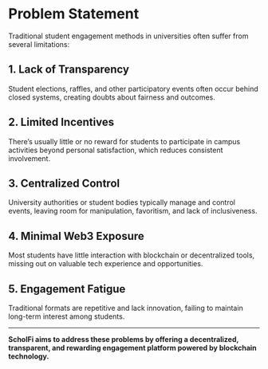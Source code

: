 # Problem Statement

Traditional student engagement methods in universities often suffer from several limitations:

## 1. Lack of Transparency
Student elections, raffles, and other participatory events often occur behind closed systems, creating doubts about fairness and outcomes.

## 2. Limited Incentives
There’s usually little or no reward for students to participate in campus activities beyond personal satisfaction, which reduces consistent involvement.

## 3. Centralized Control
University authorities or student bodies typically manage and control events, leaving room for manipulation, favoritism, and lack of inclusiveness.

## 4. Minimal Web3 Exposure
Most students have little interaction with blockchain or decentralized tools, missing out on valuable tech experience and opportunities.

## 5. Engagement Fatigue
Traditional formats are repetitive and lack innovation, failing to maintain long-term interest among students.

---

**ScholFi aims to address these problems by offering a decentralized, transparent, and rewarding engagement platform powered by blockchain technology.**
